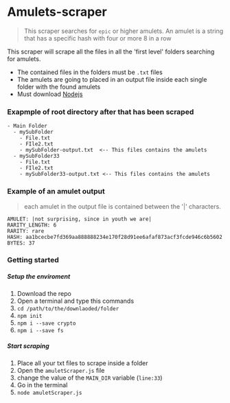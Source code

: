 # Amulets-scraper 

> This scraper searches for `epic` or higher amulets.
> An amulet is a string that has a specific hash with four or more 8 in a row

This scraper will scrape all the files in all the 'first level' folders searching for amulets.

- The contained files in the folders must be `.txt` files
- The amulets are going to placed in an output file inside each single folder with the found amulets
- Must download [Nodejs](https://nodejs.org/it/download/) 

### Exapmple of root directory after that has been scraped

```
- Main Folder
  - mySubFolder
    - File.txt
    - FIle2.txt
    - mySubFolder-output.txt  <-- This files contains the amulets
  - mySubFolder33
    - File.txt
    - FIle2.txt
    - mySubFolder33-output.txt <-- This files contains the amulets
```
### Example of an amulet output
> each amulet in the output file is contained between the '|' characters.
```
AMULET: |not surprising, since in youth we are|
RARITY_LENGTH: 6
RARITY: rare
HASH: aa1bcecbe7fd369aa888888234e170f28d91ee6afaf873acf3fcde946c6b5602
BYTES: 37
```
### Getting started

##### Setup the enviroment
1. Download the repo
2. Open a terminal and type this commands
3. `cd /path/to/the/downlaoded/folder`
4. `npm init`
5. `npm i --save crypto`
6. `npm i --save fs`
##### Start scraping
1. Place all your txt files to scrape inside a folder
2. Open the `amuletScraper.js` file
3. change the value of the `MAIN_DIR` variable (`line:33`)
4. Go in the terminal
5. `node amuletScraper.js`
